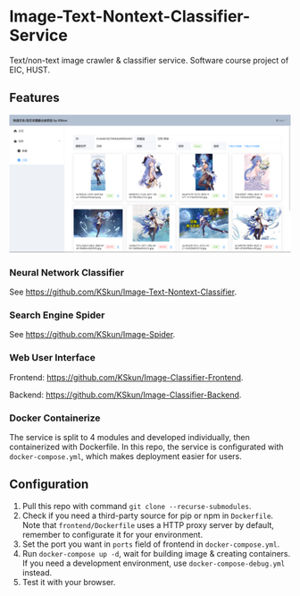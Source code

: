 # Image-Text-Nontext-Classifier-Service

Text/non-text image crawler &amp; classifier service. Software course project of EIC, HUST.

## Features

![main page screenshot](https://github.com/KSkun/Image-Classifier-Frontend/raw/master/image/main_page_detail_task.png)

### Neural Network Classifier

See https://github.com/KSkun/Image-Text-Nontext-Classifier.

### Search Engine Spider

See https://github.com/KSkun/Image-Spider.

### Web User Interface

Frontend: https://github.com/KSkun/Image-Classifier-Frontend.

Backend: https://github.com/KSkun/Image-Classifier-Backend.

### Docker Containerize

The service is split to 4 modules and developed individually, then containerized with Dockerfile. In this repo, the service is configurated with `docker-compose.yml`, which makes deployment easier for users.

## Configuration

1. Pull this repo with command `git clone --recurse-submodules`.
2. Check if you need a third-party source for pip or npm in `Dockerfile`. Note that `frontend/Dockerfile` uses a HTTP proxy server by default, remember to configurate it for your environment.
3. Set the port you want in `ports` field of frontend in `docker-compose.yml`.
4. Run `docker-compose up -d`, wait for building image & creating containers. If you need a development environment, use `docker-compose-debug.yml` instead.
5. Test it with your browser.

